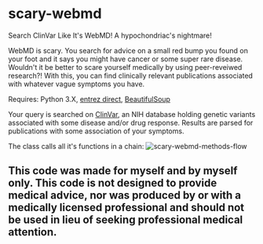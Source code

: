 # scary-webmd
Search ClinVar Like It's WebMD! A hypochondriac's nightmare!

WebMD is scary. You search for advice on a small red bump you found on your foot and it says you might have cancer or some super rare disease. Wouldn't it be better to scare yourself medically by using peer-reveiwed research?! With this, you can find clinically relevant publications associated with whatever vague symptoms you have. 

Requires: Python 3.X, [entrez direct](https://www.ncbi.nlm.nih.gov/books/NBK179288/), [BeautifulSoup](https://pypi.org/project/beautifulsoup4/)

Your query is searched on [ClinVar](https://www.ncbi.nlm.nih.gov/clinvar/intro), an NIH database holding genetic variants associated with some disease and/or drug response. Results are parsed for publications with some association of your symptoms.

The class calls all it's functions in a chain:
![scary-webmd-methods-flow](https://github.com/StephenWist/scary-webmd/assets/18633285/7a7e01c8-7243-4656-a414-8833fd891952)

## This code was made for myself and by myself only. This code is not designed to provide medical advice, nor was produced by or with a medically licensed professional and should not be used in lieu of seeking professional medical attention. 

